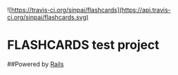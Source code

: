 ![https://travis-ci.org/sinpai/flashcards](https://api.travis-ci.org/sinpai/flashcards.svg)

# FLASHCARDS test project

##Powered by [Rails](http://rubyonrails.org/)
